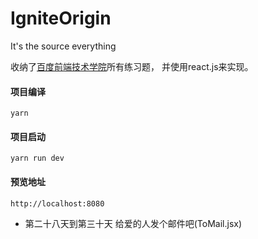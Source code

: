 # IgniteOrigin
It's the source everything

收纳了[百度前端技术学院](http://ife.baidu.com/)所有练习题，
并使用react.js来实现。

#### 项目编译
`yarn`

#### 项目启动
`yarn run dev`

#### 预览地址
`http://localhost:8080`
- 第二十八天到第三十天 给爱的人发个邮件吧(ToMail.jsx)